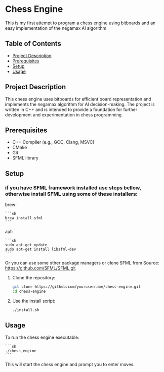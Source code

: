 # Chess Engine

This is my first attempt to program a chess engine using bitboards and an easy implementation of the negamax AI algorithm.

## Table of Contents

- [Project Description](#project-description)
- [Prerequisites](#prerequisites)
- [Setup](#setup)
- [Usage](#usage)

## Project Description

This chess engine uses bitboards for efficient board representation and implements the negamax algorithm for AI decision-making. The project is written in C++ and is intended to provide a foundation for further development and experimentation in chess programming.

## Prerequisites

- C++ Compiler (e.g., GCC, Clang, MSVC)
- CMake
- Git
- SFML library

## Setup

### if you have SFML framework installed use steps bellow, otherwise install SFML using some of these installers:

brew:

	```sh
	brew install sfml
	```

apt:

	```sh
	sudo apt-get update
	sudo apt-get install libsfml-dev
	```

Or you can use some other package managers or clone SFML from Source: https://github.com/SFML/SFML.git


1. Clone the repository:

	```sh
	git clone https://github.com/yourusername/chess-engine.git
	cd chess-engine
	```

2. Use the install script:

	```sh
	./install.sh
	```

## Usage

To run the chess engine executable:

	```sh
	./chess_engine
	```

This will start the chess engine and prompt you to enter moves.
